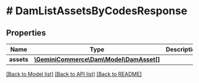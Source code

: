 # # DamListAssetsByCodesResponse


## Properties


Name | Type | Description | Notes
------------ | ------------- | ------------- | -------------
**assets**| [**\GeminiCommerce\Dam\Model\DamAsset[]**](DamAsset.md) |   | [optional]


[[Back to Model list]](../../README.md#models) [[Back to API list]](../../README.md#endpoints) [[Back to README]](../../README.md)